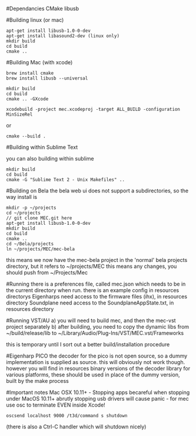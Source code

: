 #Dependancies
CMake
libusb

#Building linux (or mac)

    apt-get install libusb-1.0-0-dev
    apt-get install libasound2-dev (linux only)
    mkdir build
    cd build
    cmake .. 


#Building Mac (with xcode)

    brew install cmake
    brew install libusb --universal

    mkdir build
    cd build
    cmake .. -GXcode 

    xcodebuild -project mec.xcodeproj -target ALL_BUILD -configuration MinSizeRel

or

    cmake --build .


#Building within Sublime Text

you can also building within sublime

    mkdir build
    cd build
    cmake -G "Sublime Text 2 - Unix Makefiles" .. 


#Building on Bela
the bela web ui does not support a subdirectories, so the way install is
  
    mkdir -p ~/projects
    cd ~/projects 
    // git clone MEC.git here
    apt-get install libusb-1.0-0-dev
    mkdir build
    cd build
    cmake .. 
    cd ~/Bela/projects
    ln ~/projects/MEC/mec-bela

this means we now have the mec-bela project in the 'normal' bela projects directory, but it refers to ~/projects/MEC
this means any changes, you should push from ~/Projects/Mec

#Running
there is a preferences file, called mec.json which needs to be in the current directory when run.
there is an example config in resources directorys
Eigenharps need access to the firmware files (ihx), in resources directory
Soundplane need access to the SoundplaneAppState.txt, in resources directory 

#Running VST/AU
a) you will need to build mec, and then the mec-vst project separately
b) after building, you need to copy the dynamic libs from ~/build/release/lib to ~/Library/Audio/Plug-Ins/VST/MEC.vst/Frameworks

this is temporary until I sort out a better build/installation procedure


#Eigenharp PICO
the decoder for the pico is not open source, so a dummy implementation is supplied as source.
this will obviously not work though.
however you will find in resources binary versions of the decoder library for various platforms, these should be used in place of the dummy version, built by the make process



#Important notes
Mac OSX 10.11+ - Stopping apps
becareful when stopping under MacOS 10.11+ abrutly stopping usb drivers will cause panic - for mec use osc to terminate EVEN inside Xcode!

    oscsend localhost 9000 /t3d/command s shutdown

(there is also a Ctrl-C handler which will shutdown nicely)









